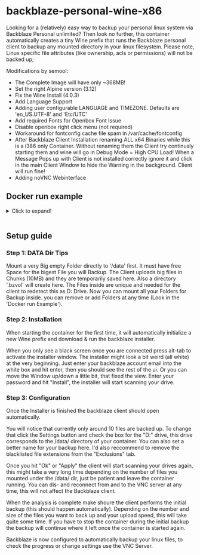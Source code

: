 # backblaze-personal-wine-x86

Looking for a (relatively) easy way to backup your personal linux system via Backblaze Personal unlimited? 
Then look no further, this container automatically creates a tiny Wine prefix that runs the Backblaze personal client to backup any mounted directory in your linux filesystem.
Please note, Linux specific file attributes (like ownership, acls or permissions) will not be backed up;

Modifications by semool:
* The Complete Image will have only ~368MB!
* Set the right Alpine version (3.12)
* Fix the Wine Install (4.0.3)
* Add Language Support
* Adding user configurable LANGUAGE and TIMEZONE. Defaults are 'en_US.UTF-8' and 'Etc/UTC'
* Add required Fonts for Openbox Font Issue
* Disable openbox right click menu (not required)
* Workaround for fontconfig cache file spam in /var/cache/fontconfig
* After Backblaze Client Installation renaming ALL x64 Binaries while this is a i386 only Container. Without renaming them the Client try continusly starting them and wine will go in Debug Mode = High CPU Load! When a Message Pops up with Client is not installed correctly ignore it and click in the main Client Window to hide the Warning in the background. Client will run fine!
* Adding noVNC Webinterface

## Docker run example
<details>
  <summary>Click to expand!</summary>

```
docker run -d \
    -h Backblaze-PB \
    --init \
    -p 5900:5900 \
    -p 6080:6080 \
    -e LANGUAGE=de_DE.UTF-8 \
    -e TZ=Europe/Berlin \
    -v backblaze_data:/wine \ #<- This can be a Docker Volume
    -v /mnt/backblaze-temp:/data \ #<- This must be a Folder that is big enough to save the bigest file from your Backup (look at 'Data Dir Tips')
    -v /mnt/backupfolder1:/data/backupfolder1 \ #<- A Folder that should be Backuped
    -v /mnt/backupfolder2:/data/backupfolder2 \ #<- A Folder that should be Backuped
    --name=backblaze \
    --restart=always \
    backblaze-personal-wine:x86
```

### Connecting to the VNC Server
To go through the setup process you must connect to the integrated vnc server via a client like RealVNC Client.
address: yourip:5900
user: none (admin)
password: none

### Connecting to the VNC Server (Webinterface)
You can open the noVNC client in your browser (make sure your firewall allows acess to the port):
address: http://yourip:6080

### Security
The server runs an unencrypted integrated VNC server. 
If you need to connect to the vnc server from a different machine (on headless systems), please make sure to configure your firewall to only allow local connections to the VNC.
firewalld example:
```
firewall-cmd --permanent --add-rich-rule "rule family="ipv4" source address="192.168.178.0/24" port port="5900" protocol="tcp" accept"
firewall-cmd --permanent --add-rich-rule "rule family="ipv4" source address="192.168.178.0/24" port port="6080" protocol="tcp" accept"
firewall-cmd --reload
```
</details><br/>

## Setup guide

### Step 1: DATA Dir Tips
Mount a very Big empty Folder directly to '/data' first. It must have free Space for the bigest File you will Backup.
The Client uploads big files in Chunks (10MB) and they are temporarily saved here.
Also a directory '.bzvol' will create here. The Files inside are unique and needed for the client to redetect this as D: Drive.
Now you can mount all your Folders for Backup inside. you can remove or add Folders at any time (Look in the 'Docker run Example').

### Step 2: Installation
When starting the container for the first time, it will automatically initialize a new Wine prefix and download & run the backblaze installer.

When you only see a black screen once you are connected press alt-tab to activate the installer window.
The installer might look a bit weird (all white) at the very beginning. Just enter your backblaze account email into the white box and hit enter, then you should see the rest of the ui.
Or you can move the Window up/down a little bit, that fixed the view.
Enter your password and hit "Install", the installer will start scanning your drive.

### Step 3: Configuration
Once the Installer is finished the backblaze client should open automatically.

You will notice that currently only around 10 files are backed up. 
To change that click the Settings button and check the box for the "D:" drive, this drive corresponds to the /data/ directory of your container. 
You can also set a better name for your backup here.
I'd also reccommend to remove the blacklisted file extensions from the "Exclusions" tab.

Once you hit "Ok" or "Apply" the client will start scanning your drives again, this might take a very long time depending on the number of files you mounted under the /data/ dir, just be patient and leave the container running.
You can dis- and reconnect from and to the VNC server at any time, this will not affect the Backblaze client.

When the analysis is complete make shoure the client performs the initial backup (this should happen automatically).
Depending on the number and size of the files you want to back up and your upload speed, this will take quite some time.
If you have to stop the container during the initial backup the backup will continue where it left once the container is started again.

Backblaze is now configured to automatically backup your linux files,  to check the progress or change settings use the VNC Server.
